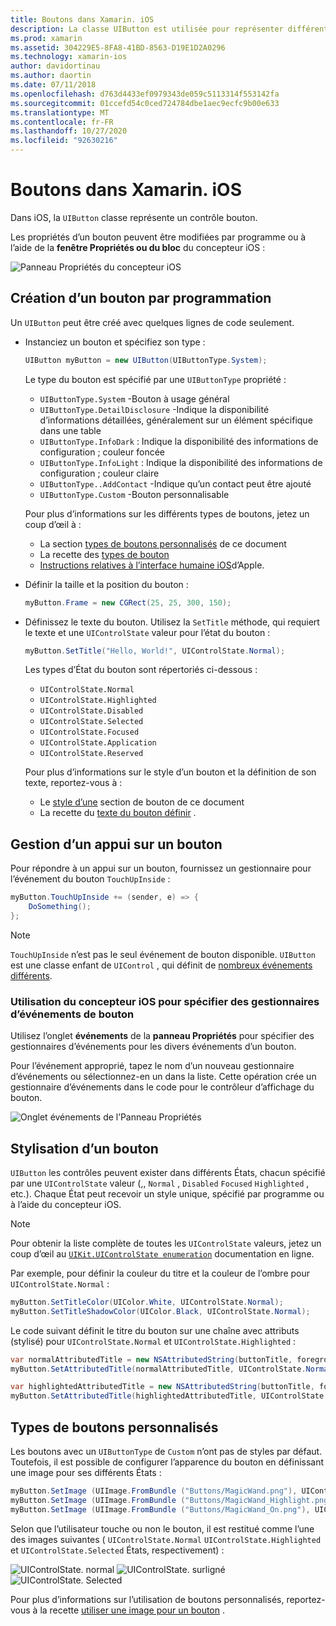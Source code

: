 ```yaml
---
title: Boutons dans Xamarin. iOS
description: La classe UIButton est utilisée pour représenter différents styles de bouton dans les écrans iOS. Ce guide présente les différentes options d’utilisation des boutons dans iOS.
ms.prod: xamarin
ms.assetid: 304229E5-8FA8-41BD-8563-D19E1D2A0296
ms.technology: xamarin-ios
author: davidortinau
ms.author: daortin
ms.date: 07/11/2018
ms.openlocfilehash: d763d4433ef0979343de059c5113314f553142fa
ms.sourcegitcommit: 01ccefd54c0ced724784dbe1aec9ecfc9b00e633
ms.translationtype: MT
ms.contentlocale: fr-FR
ms.lasthandoff: 10/27/2020
ms.locfileid: "92630216"
---
```

# <a name="buttons-in-xamarinios"></a>Boutons dans Xamarin. iOS

Dans iOS, la `UIButton` classe représente un contrôle bouton.

Les propriétés d’un bouton peuvent être modifiées par programme ou à l’aide de la **fenêtre Propriétés ou du bloc** du concepteur iOS :

![Panneau Propriétés du concepteur iOS](buttons-images/properties.png "Panneau Propriétés du concepteur iOS")

## <a name="creating-a-button-programmatically"></a>Création d’un bouton par programmation

Un `UIButton` peut être créé avec quelques lignes de code seulement.

- Instanciez un bouton et spécifiez son type :

  ```csharp
  UIButton myButton = new UIButton(UIButtonType.System);
  ```

  Le type du bouton est spécifié par une `UIButtonType` propriété :

  - `UIButtonType.System` -Bouton à usage général
  - `UIButtonType.DetailDisclosure` -Indique la disponibilité d’informations détaillées, généralement sur un élément spécifique dans une table
  - `UIButtonType.InfoDark` : Indique la disponibilité des informations de configuration ; couleur foncée
  - `UIButtonType.InfoLight` : Indique la disponibilité des informations de configuration ; couleur claire
  - `UIButtonType..AddContact` -Indique qu’un contact peut être ajouté
  - `UIButtonType.Custom` -Bouton personnalisable

  Pour plus d’informations sur les différents types de boutons, jetez un coup d’œil à :
  
  - La section [types de boutons personnalisés](#custom-button-types) de ce document
  - La recette des [types de bouton](https://github.com/xamarin/recipes/tree/master/Recipes/ios/standard_controls/buttons/create_different_types_of_buttons)
  - [Instructions relatives à l’interface humaine iOS](https://developer.apple.com/design/human-interface-guidelines/ios/controls/buttons/)d’Apple.

- Définir la taille et la position du bouton :

  ```csharp
  myButton.Frame = new CGRect(25, 25, 300, 150);
  ```

- Définissez le texte du bouton. Utilisez la `SetTitle` méthode, qui requiert le texte et une `UIControlState` valeur pour l’état du bouton :

  ```csharp
  myButton.SetTitle("Hello, World!", UIControlState.Normal);
  ```
  
  Les types d’État du bouton sont répertoriés ci-dessous :
  
  - `UIControlState.Normal`
  - `UIControlState.Highlighted`
  - `UIControlState.Disabled`
  - `UIControlState.Selected`
  - `UIControlState.Focused`
  - `UIControlState.Application`
  - `UIControlState.Reserved`
  
  Pour plus d’informations sur le style d’un bouton et la définition de son texte, reportez-vous à :

  - Le [style d’une](#styling-a-button) section de bouton de ce document
  - La recette du [texte du bouton définir](https://github.com/xamarin/recipes/tree/master/Recipes/ios/standard_controls/buttons/set_button_text) .

## <a name="handling-a-button-tap"></a>Gestion d’un appui sur un bouton

Pour répondre à un appui sur un bouton, fournissez un gestionnaire pour l’événement du bouton `TouchUpInside` :

```csharp
myButton.TouchUpInside += (sender, e) => {
    DoSomething();
};
```

> [!NOTE]
> `TouchUpInside` n’est pas le seul événement de bouton disponible. `UIButton` est une classe enfant de `UIControl` , qui définit de [nombreux événements différents](xref:UIKit.UIControlEvent).

### <a name="using-the-ios-designer-to-specify-button-event-handlers"></a>Utilisation du concepteur iOS pour spécifier des gestionnaires d’événements de bouton

Utilisez l’onglet **événements** de la **panneau Propriétés** pour spécifier des gestionnaires d’événements pour les divers événements d’un bouton.

Pour l’événement approprié, tapez le nom d’un nouveau gestionnaire d’événements ou sélectionnez-en un dans la liste. Cette opération crée un gestionnaire d’événements dans le code pour le contrôleur d’affichage du bouton.

![Onglet événements de l’Panneau Propriétés](buttons-images/image1.png "Onglet événements de l’Panneau Propriétés")

## <a name="styling-a-button"></a>Stylisation d’un bouton

`UIButton` les contrôles peuvent exister dans différents États, chacun spécifié par une `UIControlState` valeur (,, `Normal` , `Disabled` `Focused` `Highlighted` , etc.). Chaque État peut recevoir un style unique, spécifié par programme ou à l’aide du concepteur iOS.

> [!NOTE]
> Pour obtenir la liste complète de toutes les `UIControlState` valeurs, jetez un coup d’œil au [`UIKit.UIControlState enumeration`](xref:UIKit.UIControlState)
> documentation en ligne.

Par exemple, pour définir la couleur du titre et la couleur de l’ombre pour `UIControlState.Normal` :

```csharp
myButton.SetTitleColor(UIColor.White, UIControlState.Normal);
myButton.SetTitleShadowColor(UIColor.Black, UIControlState.Normal);
```

Le code suivant définit le titre du bouton sur une chaîne avec attributs (stylisé) pour `UIControlState.Normal` et `UIControlState.Highlighted` :

```csharp
var normalAttributedTitle = new NSAttributedString(buttonTitle, foregroundColor: UIColor.Blue, strikethroughStyle: NSUnderlineStyle.Single);
myButton.SetAttributedTitle(normalAttributedTitle, UIControlState.Normal);

var highlightedAttributedTitle = new NSAttributedString(buttonTitle, foregroundColor: UIColor.Green, strikethroughStyle: NSUnderlineStyle.Thick);
myButton.SetAttributedTitle(highlightedAttributedTitle, UIControlState.Highlighted);
```

## <a name="custom-button-types"></a>Types de boutons personnalisés

Les boutons avec un `UIButtonType` de `Custom` n’ont pas de styles par défaut. Toutefois, il est possible de configurer l’apparence du bouton en définissant une image pour ses différents États :

```csharp
myButton.SetImage (UIImage.FromBundle ("Buttons/MagicWand.png"), UIControlState.Normal);
myButton.SetImage (UIImage.FromBundle ("Buttons/MagicWand_Highlight.png"), UIControlState.Highlighted);
myButton.SetImage (UIImage.FromBundle ("Buttons/MagicWand_On.png"), UIControlState.Selected);
```

Selon que l’utilisateur touche ou non le bouton, il est restitué comme l’une des images suivantes ( `UIControlState.Normal` `UIControlState.Highlighted` et `UIControlState.Selected` États, respectivement) :

![UIControlState. normal](buttons-images/image22.png "UIControlState. normal") 
 ![UIControlState. surligné](buttons-images/image23.png "UIControlState. surligné") 
 ![UIControlState. Selected](buttons-images/image24.png "UIControlState. Selected")

Pour plus d’informations sur l’utilisation de boutons personnalisés, reportez-vous à la recette [utiliser une image pour un bouton](https://github.com/xamarin/recipes/tree/master/Recipes/ios/standard_controls/buttons/use_an_image_for_a_button) .
